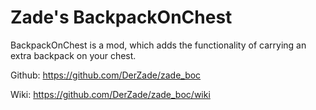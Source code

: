 # Zade's BackpackOnChest
BackpackOnChest is a mod, which adds the functionality of carrying an extra backpack on your chest.

Github: https://github.com/DerZade/zade_boc

Wiki: https://github.com/DerZade/zade_boc/wiki
